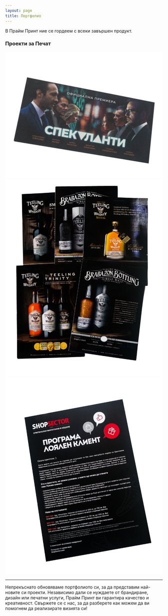 ```yaml
---
layout: page
title: Портфолио
---
```


<link rel="stylesheet" href="/assets/custom.css">

В Прайм Принт ние се гордеем с всеки завършен продукт.

### Проекти за Печат

![Image3](/assets/image3.jpg)
![Image2](/assets/image2.jpg)
![Image1](/assets/image1.jpg)

---

Непрекъснато обновяваме портфолиото си, за да представим най-новите си проекти. Независимо дали се нуждаете от брандиране, дизайн или печатни услуги, Прайм Принт ви гарантира качество и креативност. Свържете се с нас, за да разберете как можем да ви помогнем да реализирате визията си!